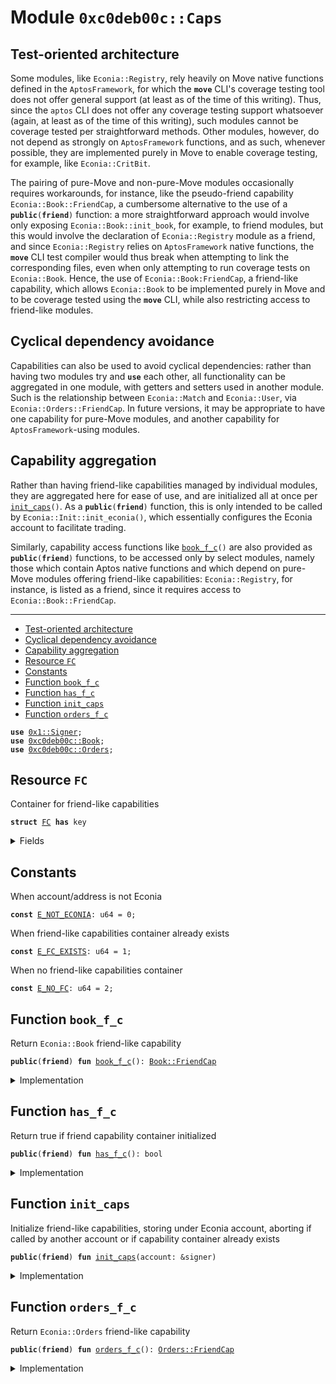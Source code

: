 
<a name="0xc0deb00c_Caps"></a>

# Module `0xc0deb00c::Caps`


<a name="@Test-oriented_architecture_0"></a>

## Test-oriented architecture


Some modules, like <code>Econia::Registry</code>, rely heavily on Move native
functions defined in the <code>AptosFramework</code>, for which the <code><b>move</b></code>
CLI's coverage testing tool does not offer general support (at
least as of the time of this writing). Thus, since the <code>aptos</code> CLI
does not offer any coverage testing support whatsoever (again, at
least as of the time of this writing), such modules cannot be
coverage tested per straightforward methods. Other modules, however,
do not depend as strongly on <code>AptosFramework</code> functions, and as
such, whenever possible, they are implemented purely in Move to
enable coverage testing, for example, like <code>Econia::CritBit</code>.

The pairing of pure-Move and non-pure-Move modules occasionally
requires workarounds, for instance, like the pseudo-friend
capability <code>Econia::Book::FriendCap</code>, a cumbersome alternative to
the use of a <code><b>public</b>(<b>friend</b>)</code> function: a more straightforward
approach would involve only exposing <code>Econia::Book::init_book</code>, for
example, to friend modules, but this would involve the declaration
of <code>Econia::Registry</code> module as a friend, and since
<code>Econia::Registry</code> relies on <code>AptosFramework</code> native functions, the
<code><b>move</b></code> CLI test compiler would thus break when attempting to link
the corresponding files, even when only attempting to run coverage
tests on <code>Econia::Book</code>. Hence, the use of <code>Econia::Book:FriendCap</code>,
a friend-like capability, which allows <code>Econia::Book</code> to be
implemented purely in Move and to be coverage tested using the
<code><b>move</b></code> CLI, while also restricting access to friend-like modules.


<a name="@Cyclical_dependency_avoidance_1"></a>

## Cyclical dependency avoidance


Capabilities can also be used to avoid cyclical dependencies:
rather than having two modules try and <code><b>use</b></code> each other, all
functionality can be aggregated in one module, with getters and
setters used in another module. Such is the relationship between
<code>Econia::Match</code> and <code>Econia::User</code>, via <code>Econia::Orders::FriendCap</code>.
In future versions, it may be appropriate to have one capability for
pure-Move modules, and another capability for <code>AptosFramework</code>-using
modules.


<a name="@Capability_aggregation_2"></a>

## Capability aggregation


Rather than having friend-like capabilities managed by individual
modules, they are aggregated here for ease of use, and are
initialized all at once per <code><a href="Caps.md#0xc0deb00c_Caps_init_caps">init_caps</a>()</code>. As a <code><b>public</b>(<b>friend</b>)</code>
function, this is only intended to be called by
<code>Econia::Init::init_econia()</code>, which essentially configures
the Econia account to facilitate trading.

Similarly, capability access functions like <code><a href="Caps.md#0xc0deb00c_Caps_book_f_c">book_f_c</a>()</code> are also
provided as <code><b>public</b>(<b>friend</b>)</code> functions, to be accessed only by
select modules, namely those which contain Aptos native functions
and which depend on pure-Move modules offering
friend-like capabilities: <code>Econia::Registry</code>, for instance, is
listed as a friend, since it requires access to
<code>Econia::Book::FriendCap</code>.

---


-  [Test-oriented architecture](#@Test-oriented_architecture_0)
-  [Cyclical dependency avoidance](#@Cyclical_dependency_avoidance_1)
-  [Capability aggregation](#@Capability_aggregation_2)
-  [Resource `FC`](#0xc0deb00c_Caps_FC)
-  [Constants](#@Constants_3)
-  [Function `book_f_c`](#0xc0deb00c_Caps_book_f_c)
-  [Function `has_f_c`](#0xc0deb00c_Caps_has_f_c)
-  [Function `init_caps`](#0xc0deb00c_Caps_init_caps)
-  [Function `orders_f_c`](#0xc0deb00c_Caps_orders_f_c)


<pre><code><b>use</b> <a href="../../../build/MoveStdlib/docs/Signer.md#0x1_Signer">0x1::Signer</a>;
<b>use</b> <a href="Book.md#0xc0deb00c_Book">0xc0deb00c::Book</a>;
<b>use</b> <a href="Orders.md#0xc0deb00c_Orders">0xc0deb00c::Orders</a>;
</code></pre>



<a name="0xc0deb00c_Caps_FC"></a>

## Resource `FC`

Container for friend-like capabilities


<pre><code><b>struct</b> <a href="Caps.md#0xc0deb00c_Caps_FC">FC</a> <b>has</b> key
</code></pre>



<details>
<summary>Fields</summary>


<dl>
<dt>
<code>b: <a href="Book.md#0xc0deb00c_Book_FriendCap">Book::FriendCap</a></code>
</dt>
<dd>
 <code>Econia::Book</code> capability
</dd>
<dt>
<code>o: <a href="Orders.md#0xc0deb00c_Orders_FriendCap">Orders::FriendCap</a></code>
</dt>
<dd>
 <code>Econia::Orders</code> capability
</dd>
</dl>


</details>

<a name="@Constants_3"></a>

## Constants


<a name="0xc0deb00c_Caps_E_NOT_ECONIA"></a>

When account/address is not Econia


<pre><code><b>const</b> <a href="Caps.md#0xc0deb00c_Caps_E_NOT_ECONIA">E_NOT_ECONIA</a>: u64 = 0;
</code></pre>



<a name="0xc0deb00c_Caps_E_FC_EXISTS"></a>

When friend-like capabilities container already exists


<pre><code><b>const</b> <a href="Caps.md#0xc0deb00c_Caps_E_FC_EXISTS">E_FC_EXISTS</a>: u64 = 1;
</code></pre>



<a name="0xc0deb00c_Caps_E_NO_FC"></a>

When no friend-like capabilities container


<pre><code><b>const</b> <a href="Caps.md#0xc0deb00c_Caps_E_NO_FC">E_NO_FC</a>: u64 = 2;
</code></pre>



<a name="0xc0deb00c_Caps_book_f_c"></a>

## Function `book_f_c`

Return <code>Econia::Book</code> friend-like capability


<pre><code><b>public</b>(<b>friend</b>) <b>fun</b> <a href="Caps.md#0xc0deb00c_Caps_book_f_c">book_f_c</a>(): <a href="Book.md#0xc0deb00c_Book_FriendCap">Book::FriendCap</a>
</code></pre>



<details>
<summary>Implementation</summary>


<pre><code><b>public</b>(<b>friend</b>) <b>fun</b> <a href="Caps.md#0xc0deb00c_Caps_book_f_c">book_f_c</a>():
BFC
<b>acquires</b> <a href="Caps.md#0xc0deb00c_Caps_FC">FC</a> {
    <b>assert</b>!(<a href="Caps.md#0xc0deb00c_Caps_has_f_c">has_f_c</a>(), <a href="Caps.md#0xc0deb00c_Caps_E_NO_FC">E_NO_FC</a>); // Assert capabilities initialized
    <b>borrow_global</b>&lt;<a href="Caps.md#0xc0deb00c_Caps_FC">FC</a>&gt;(@Econia).b // Return requested capability
}
</code></pre>



</details>

<a name="0xc0deb00c_Caps_has_f_c"></a>

## Function `has_f_c`

Return true if friend capability container initialized


<pre><code><b>public</b>(<b>friend</b>) <b>fun</b> <a href="Caps.md#0xc0deb00c_Caps_has_f_c">has_f_c</a>(): bool
</code></pre>



<details>
<summary>Implementation</summary>


<pre><code><b>public</b>(<b>friend</b>) <b>fun</b> <a href="Caps.md#0xc0deb00c_Caps_has_f_c">has_f_c</a>(): bool {<b>exists</b>&lt;<a href="Caps.md#0xc0deb00c_Caps_FC">FC</a>&gt;(@Econia)}
</code></pre>



</details>

<a name="0xc0deb00c_Caps_init_caps"></a>

## Function `init_caps`

Initialize friend-like capabilities, storing under Econia
account, aborting if called by another account or if capability
container already exists


<pre><code><b>public</b>(<b>friend</b>) <b>fun</b> <a href="Caps.md#0xc0deb00c_Caps_init_caps">init_caps</a>(account: &signer)
</code></pre>



<details>
<summary>Implementation</summary>


<pre><code><b>public</b>(<b>friend</b>) <b>fun</b> <a href="Caps.md#0xc0deb00c_Caps_init_caps">init_caps</a>(
    account: &signer
) {
    <b>let</b> addr = s_a_o(account); // Get signer <b>address</b>
    <b>assert</b>!(addr == @Econia, <a href="Caps.md#0xc0deb00c_Caps_E_NOT_ECONIA">E_NOT_ECONIA</a>); // Assert Econia signer
    // Assert <b>friend</b>-like capabilities container does not yet exist
    <b>assert</b>!(!<b>exists</b>&lt;<a href="Caps.md#0xc0deb00c_Caps_FC">FC</a>&gt;(addr), <a href="Caps.md#0xc0deb00c_Caps_E_FC_EXISTS">E_FC_EXISTS</a>);
    // Move <b>friend</b>-like capabilities container <b>to</b> Econia account
    <b>move_to</b>&lt;<a href="Caps.md#0xc0deb00c_Caps_FC">FC</a>&gt;(account, <a href="Caps.md#0xc0deb00c_Caps_FC">FC</a>{b: b_g_f_c(account), o: o_g_f_c(account)});
}
</code></pre>



</details>

<a name="0xc0deb00c_Caps_orders_f_c"></a>

## Function `orders_f_c`

Return <code>Econia::Orders</code> friend-like capability


<pre><code><b>public</b>(<b>friend</b>) <b>fun</b> <a href="Caps.md#0xc0deb00c_Caps_orders_f_c">orders_f_c</a>(): <a href="Orders.md#0xc0deb00c_Orders_FriendCap">Orders::FriendCap</a>
</code></pre>



<details>
<summary>Implementation</summary>


<pre><code><b>public</b>(<b>friend</b>) <b>fun</b> <a href="Caps.md#0xc0deb00c_Caps_orders_f_c">orders_f_c</a>():
OFC
<b>acquires</b> <a href="Caps.md#0xc0deb00c_Caps_FC">FC</a> {
    <b>assert</b>!(<a href="Caps.md#0xc0deb00c_Caps_has_f_c">has_f_c</a>(), <a href="Caps.md#0xc0deb00c_Caps_E_NO_FC">E_NO_FC</a>); // Assert capabilities initialized
    <b>borrow_global</b>&lt;<a href="Caps.md#0xc0deb00c_Caps_FC">FC</a>&gt;(@Econia).o // Return requested capability
}
</code></pre>



</details>
